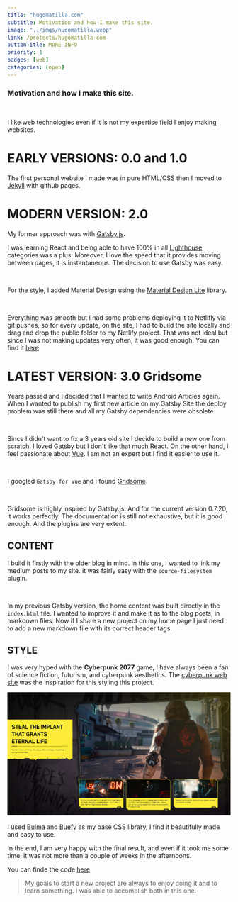 ```yaml
---
title: "hugomatilla.com"
subtitle: Motivation and how I make this site.
image: "../imgs/hugomatilla.webp"
link: /projects/hugomatilla-com
buttonTitle: MORE INFO
priority: 1
badges: [web]
categories: [open]
--- 
```

### Motivation and how I make this site.

<p/> &nbsp;

I like web technologies even if it is not my expertise field I enjoy making websites. 
# EARLY VERSIONS: 0.0 and 1.0
The first personal website I made was in pure HTML/CSS then I moved to [Jekyll](https://jekyllrb.com/) with github pages.

# MODERN VERSION: 2.0
My former approach was with [Gatsby.js](https://www.gatsbyjs.com/).

I was learning React and being able to have 100% in all [Lighthouse](https://developers.google.com/web/tools/lighthouse/) categories was a plus. 
Moreover, I love the speed that it provides moving between pages, it is instantaneous.  The decision to use Gatsby was easy.

<p/> &nbsp;

For the style, I added Material Design using the [Material Design Lite](https://getmdl.io/) library. 

<p/> &nbsp;

Everything was smooth but I had some problems deploying it to Netlifly via git pushes, so for every update, on the site, I had to build the site locally and drag and drop the public folder to my Netlify project.
That was not ideal but since I was not making updates very often, it was good enough. You can find it [here](https://hugomatilla2.netlify.app/)

# LATEST VERSION: 3.0 Gridsome
Years passed and I decided that I wanted to write Android Articles again. When I wanted to publish my first new article on my Gatsby Site the deploy problem was still there and all my Gatsby dependencies were obsolete. 

<p/> &nbsp;

Since I didn't want to fix a 3 years old site I decide to build a new one from scratch. I loved Gatsby but I don't like that much React. On the other hand, I feel passionate about [Vue](https://vuejs.org/). I am not an expert but I find it easier to use it. 

<p/> &nbsp;

I googled `Gatsby for Vue` and I found [Gridsome](https://gridsome.org/).

<p/> &nbsp;

Gridsome is highly inspired by Gatsby.js. And for the current version 0.7.20, it works perfectly. 
The documentation is still not exhaustive, but it is good enough. And the plugins are very extent. 

## CONTENT
I build it firstly with the older blog in mind. In this one, I wanted to link my medium posts to my site. it was fairly easy with the `source-filesystem` plugin.

<p/> &nbsp;

In my previous Gatsby version, the home content was built directly in the `index.html` file. I wanted to improve it and make it as to the blog posts, in markdown files. Now if I share a new project on my home page I just need to add a new markdown file with its correct header tags.


## STYLE
I was very hyped with the **Cyberpunk 2077** game, I have always been a fan of science fiction, futurism, and cyberpunk aesthetics. The [cyberpunk web site](cyberpunk.net)  was the inspiration for this styling this project.

![cyberpunk](../imgs/cyberpunk.webp)

I used [Bulma](https://bulma.io/) and [Buefy](https://buefy.org/) as my base CSS library, I find it beautifully made and easy to use. 

In the end, I am very happy with the final result, and even if it took me some time, it was not more than a couple of weeks in the afternoons. 

You can finde the code [here](https://github.com/HugoMatilla/hugomatilla.com)

 > My goals to start a new project are always to enjoy doing it and to learn something. I was able to accomplish both in this one.

 


